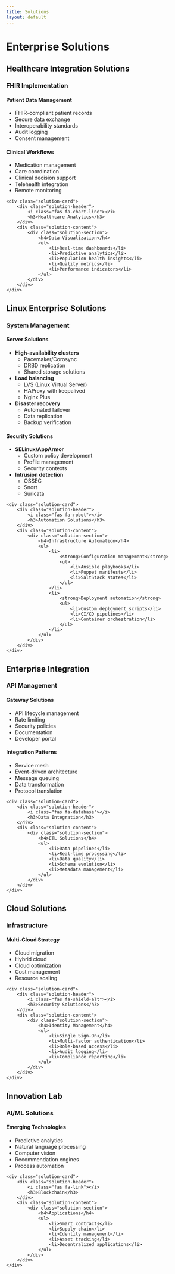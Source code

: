 ```yaml
---
title: Solutions
layout: default
---
```


# Enterprise Solutions

## Healthcare Integration Solutions

<div class="solutions-grid">
    <div class="solution-card">
        <div class="solution-header">
            <i class="fas fa-hospital"></i>
            <h3>FHIR Implementation</h3>
        </div>
        <div class="solution-content">
            <div class="solution-section">
                <h4>Patient Data Management</h4>
                <ul>
                    <li>FHIR-compliant patient records</li>
                    <li>Secure data exchange</li>
                    <li>Interoperability standards</li>
                    <li>Audit logging</li>
                    <li>Consent management</li>
                </ul>
            </div>
            <div class="solution-section">
                <h4>Clinical Workflows</h4>
                <ul>
                    <li>Medication management</li>
                    <li>Care coordination</li>
                    <li>Clinical decision support</li>
                    <li>Telehealth integration</li>
                    <li>Remote monitoring</li>
                </ul>
            </div>
        </div>
    </div>

    <div class="solution-card">
        <div class="solution-header">
            <i class="fas fa-chart-line"></i>
            <h3>Healthcare Analytics</h3>
        </div>
        <div class="solution-content">
            <div class="solution-section">
                <h4>Data Visualization</h4>
                <ul>
                    <li>Real-time dashboards</li>
                    <li>Predictive analytics</li>
                    <li>Population health insights</li>
                    <li>Quality metrics</li>
                    <li>Performance indicators</li>
                </ul>
            </div>
        </div>
    </div>
</div>

## Linux Enterprise Solutions

<div class="solutions-grid">
    <div class="solution-card">
        <div class="solution-header">
            <i class="fas fa-server"></i>
            <h3>System Management</h3>
        </div>
        <div class="solution-content">
            <div class="solution-section">
                <h4>Server Solutions</h4>
                <ul>
                    <li>
                        <strong>High-availability clusters</strong>
                        <ul>
                            <li>Pacemaker/Corosync</li>
                            <li>DRBD replication</li>
                            <li>Shared storage solutions</li>
                        </ul>
                    </li>
                    <li>
                        <strong>Load balancing</strong>
                        <ul>
                            <li>LVS (Linux Virtual Server)</li>
                            <li>HAProxy with keepalived</li>
                            <li>Nginx Plus</li>
                        </ul>
                    </li>
                    <li>
                        <strong>Disaster recovery</strong>
                        <ul>
                            <li>Automated failover</li>
                            <li>Data replication</li>
                            <li>Backup verification</li>
                        </ul>
                    </li>
                </ul>
            </div>
            <div class="solution-section">
                <h4>Security Solutions</h4>
                <ul>
                    <li>
                        <strong>SELinux/AppArmor</strong>
                        <ul>
                            <li>Custom policy development</li>
                            <li>Profile management</li>
                            <li>Security contexts</li>
                        </ul>
                    </li>
                    <li>
                        <strong>Intrusion detection</strong>
                        <ul>
                            <li>OSSEC</li>
                            <li>Snort</li>
                            <li>Suricata</li>
                        </ul>
                    </li>
                </ul>
            </div>
        </div>
    </div>

    <div class="solution-card">
        <div class="solution-header">
            <i class="fas fa-robot"></i>
            <h3>Automation Solutions</h3>
        </div>
        <div class="solution-content">
            <div class="solution-section">
                <h4>Infrastructure Automation</h4>
                <ul>
                    <li>
                        <strong>Configuration management</strong>
                        <ul>
                            <li>Ansible playbooks</li>
                            <li>Puppet manifests</li>
                            <li>SaltStack states</li>
                        </ul>
                    </li>
                    <li>
                        <strong>Deployment automation</strong>
                        <ul>
                            <li>Custom deployment scripts</li>
                            <li>CI/CD pipelines</li>
                            <li>Container orchestration</li>
                        </ul>
                    </li>
                </ul>
            </div>
        </div>
    </div>
</div>

## Enterprise Integration

<div class="solutions-grid">
    <div class="solution-card">
        <div class="solution-header">
            <i class="fas fa-plug"></i>
            <h3>API Management</h3>
        </div>
        <div class="solution-content">
            <div class="solution-section">
                <h4>Gateway Solutions</h4>
                <ul>
                    <li>API lifecycle management</li>
                    <li>Rate limiting</li>
                    <li>Security policies</li>
                    <li>Documentation</li>
                    <li>Developer portal</li>
                </ul>
            </div>
            <div class="solution-section">
                <h4>Integration Patterns</h4>
                <ul>
                    <li>Service mesh</li>
                    <li>Event-driven architecture</li>
                    <li>Message queuing</li>
                    <li>Data transformation</li>
                    <li>Protocol translation</li>
                </ul>
            </div>
        </div>
    </div>

    <div class="solution-card">
        <div class="solution-header">
            <i class="fas fa-database"></i>
            <h3>Data Integration</h3>
        </div>
        <div class="solution-content">
            <div class="solution-section">
                <h4>ETL Solutions</h4>
                <ul>
                    <li>Data pipelines</li>
                    <li>Real-time processing</li>
                    <li>Data quality</li>
                    <li>Schema evolution</li>
                    <li>Metadata management</li>
                </ul>
            </div>
        </div>
    </div>
</div>

## Cloud Solutions

<div class="solutions-grid">
    <div class="solution-card">
        <div class="solution-header">
            <i class="fas fa-cloud"></i>
            <h3>Infrastructure</h3>
        </div>
        <div class="solution-content">
            <div class="solution-section">
                <h4>Multi-Cloud Strategy</h4>
                <ul>
                    <li>Cloud migration</li>
                    <li>Hybrid cloud</li>
                    <li>Cloud optimization</li>
                    <li>Cost management</li>
                    <li>Resource scaling</li>
                </ul>
            </div>
        </div>
    </div>

    <div class="solution-card">
        <div class="solution-header">
            <i class="fas fa-shield-alt"></i>
            <h3>Security Solutions</h3>
        </div>
        <div class="solution-content">
            <div class="solution-section">
                <h4>Identity Management</h4>
                <ul>
                    <li>Single Sign-On</li>
                    <li>Multi-factor authentication</li>
                    <li>Role-based access</li>
                    <li>Audit logging</li>
                    <li>Compliance reporting</li>
                </ul>
            </div>
        </div>
    </div>
</div>

## Innovation Lab

<div class="solutions-grid">
    <div class="solution-card">
        <div class="solution-header">
            <i class="fas fa-brain"></i>
            <h3>AI/ML Solutions</h3>
        </div>
        <div class="solution-content">
            <div class="solution-section">
                <h4>Emerging Technologies</h4>
                <ul>
                    <li>Predictive analytics</li>
                    <li>Natural language processing</li>
                    <li>Computer vision</li>
                    <li>Recommendation engines</li>
                    <li>Process automation</li>
                </ul>
            </div>
        </div>
    </div>

    <div class="solution-card">
        <div class="solution-header">
            <i class="fas fa-link"></i>
            <h3>Blockchain</h3>
        </div>
        <div class="solution-content">
            <div class="solution-section">
                <h4>Applications</h4>
                <ul>
                    <li>Smart contracts</li>
                    <li>Supply chain</li>
                    <li>Identity management</li>
                    <li>Asset tracking</li>
                    <li>Decentralized applications</li>
                </ul>
            </div>
        </div>
    </div>
</div>
